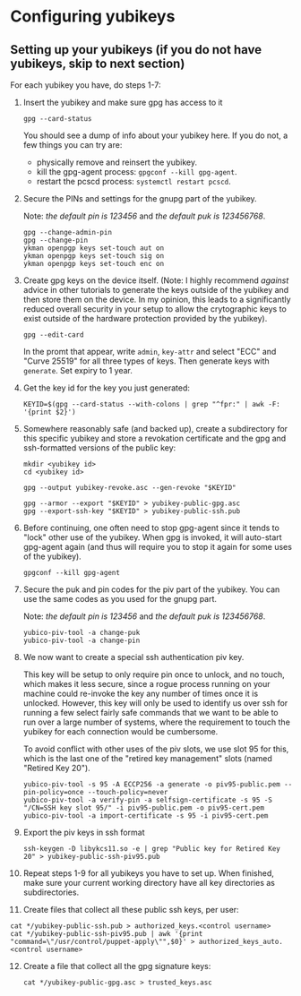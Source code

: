 # Configuring yubikeys

## Setting up your yubikeys (if you do not have yubikeys, skip to next section)

For each yubikey you have, do steps 1-7:

1. Insert the yubikey and make sure gpg has access to it
   ```
   gpg --card-status
   ```
   You should see a dump of info about your yubikey here.
   If you do not, a few things you can try are:
   
   * physically remove and reinsert the yubikey.
   * kill the gpg-agent process: `gpgconf --kill gpg-agent`.
   * restart the pcscd process: `systemctl restart pcscd`.

2. Secure the PINs and settings for the gnupg part of the yubikey.

   Note: *the default pin is 123456* and *the default puk is 123456768*.
   ```
   gpg --change-admin-pin
   gpg --change-pin
   ykman openpgp keys set-touch aut on
   ykman openpgp keys set-touch sig on
   ykman openpgp keys set-touch enc on
   ```

3. Create gpg keys on the device itself.
   (Note: I highly recommend *against* advice in other tutorials to generate the keys outside of the yubikey and then store them on the device.
   In my opinion, this leads to a significantly reduced overall security in your setup to allow the crytographic keys to exist outside of the hardware protection provided by the yubikey).
   ```
   gpg --edit-card
   ```
   In the promt that appear, write `admin`, `key-attr` and select "ECC" and "Curve 25519" for all three types of keys. Then generate keys with `generate`.
   Set expiry to 1 year.

4. Get the key id for the key you just generated:
   ```
   KEYID=$(gpg --card-status --with-colons | grep "^fpr:" | awk -F: '{print $2}')
   ```

5. Somewhere reasonably safe (and backed up), create a subdirectory for this specific yubikey and store a revokation certificate and the gpg and ssh-formatted versions of the public key:
   ```
   mkdir <yubikey id>
   cd <yubikey id>

   gpg --output yubikey-revoke.asc --gen-revoke "$KEYID"

   gpg --armor --export "$KEYID" > yubikey-public-gpg.asc
   gpg --export-ssh-key "$KEYID" > yubikey-public-ssh.pub
   ```

6. Before continuing, one often need to stop gpg-agent since it tends to "lock" other use of the yubikey.
   When gpg is invoked, it will auto-start gpg-agent again (and thus will require you to stop it again for some uses of the yubikey).
   ```
   gpgconf --kill gpg-agent
   ```

7. Secure the puk and pin codes for the piv part of the yubikey.
   You can use the same codes as you used for the gnupg part.

   Note: *the default pin is 123456* and *the default puk is 123456768*.
   ```
   yubico-piv-tool -a change-puk
   yubico-piv-tool -a change-pin
   ```

8. We now want to create a special ssh authentication piv key.

   This key will be setup to only require pin once to unlock, and no touch, which makes it less secure, since a rogue process running on your machine could re-invoke the key any number of times once it is unlocked.
   However, this key will only be used to identify us over ssh for running a few select fairly safe commands that we want to be able to run over a large number of systems, where the requirement to touch the yubikey for each connection would be cumbersome.

   To avoid conflict with other uses of the piv slots, we use slot 95 for this, which is the last one of the "retired key management" slots (named "Retired Key 20").
   ```
   yubico-piv-tool -s 95 -A ECCP256 -a generate -o piv95-public.pem --pin-policy=once --touch-policy=never
   yubico-piv-tool -a verify-pin -a selfsign-certificate -s 95 -S "/CN=SSH key slot 95/" -i piv95-public.pem -o piv95-cert.pem
   yubico-piv-tool -a import-certificate -s 95 -i piv95-cert.pem
   ```

9. Export the piv keys in ssh format
   ```
   ssh-keygen -D libykcs11.so -e | grep "Public key for Retired Key 20" > yubikey-public-ssh-piv95.pub
   ```
   
10. Repeat steps 1-9 for all yubikeys you have to set up.
   When finished, make sure your current working directory have all key directories as subdirectories.

11. Create files that collect all these public ssh keys, per user:
   ```
   cat */yubikey-public-ssh.pub > authorized_keys.<control username>
   cat */yubikey-public-ssh-piv95.pub | awk '{print "command=\"/usr/control/puppet-apply\"",$0}' > authorized_keys_auto.<control username>
   ```

12. Create a file that collect all the gpg signature keys:
    ```
    cat */yubikey-public-gpg.asc > trusted_keys.asc
    ```
